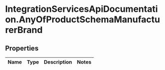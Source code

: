 # IntegrationServicesApiDocumentation.AnyOfProductSchemaManufacturerBrand

## Properties
Name | Type | Description | Notes
------------ | ------------- | ------------- | -------------

